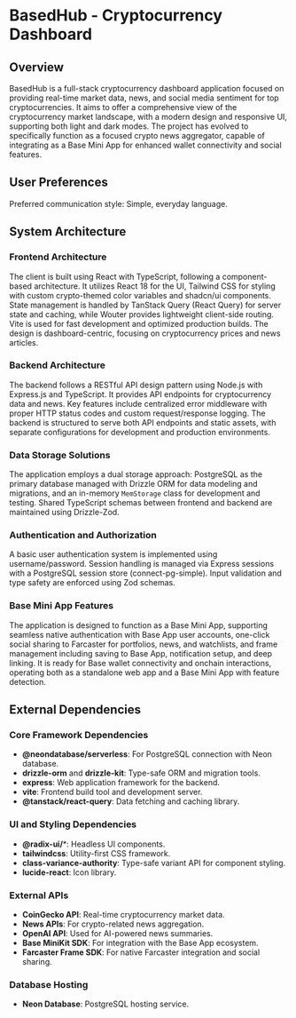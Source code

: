 # BasedHub - Cryptocurrency Dashboard

## Overview
BasedHub is a full-stack cryptocurrency dashboard application focused on providing real-time market data, news, and social media sentiment for top cryptocurrencies. It aims to offer a comprehensive view of the cryptocurrency market landscape, with a modern design and responsive UI, supporting both light and dark modes. The project has evolved to specifically function as a focused crypto news aggregator, capable of integrating as a Base Mini App for enhanced wallet connectivity and social features.

## User Preferences
Preferred communication style: Simple, everyday language.

## System Architecture

### Frontend Architecture
The client is built using React with TypeScript, following a component-based architecture. It utilizes React 18 for the UI, Tailwind CSS for styling with custom crypto-themed color variables and shadcn/ui components. State management is handled by TanStack Query (React Query) for server state and caching, while Wouter provides lightweight client-side routing. Vite is used for fast development and optimized production builds. The design is dashboard-centric, focusing on cryptocurrency prices and news articles.

### Backend Architecture
The backend follows a RESTful API design pattern using Node.js with Express.js and TypeScript. It provides API endpoints for cryptocurrency data and news. Key features include centralized error middleware with proper HTTP status codes and custom request/response logging. The backend is structured to serve both API endpoints and static assets, with separate configurations for development and production environments.

### Data Storage Solutions
The application employs a dual storage approach: PostgreSQL as the primary database managed with Drizzle ORM for data modeling and migrations, and an in-memory `MemStorage` class for development and testing. Shared TypeScript schemas between frontend and backend are maintained using Drizzle-Zod.

### Authentication and Authorization
A basic user authentication system is implemented using username/password. Session handling is managed via Express sessions with a PostgreSQL session store (connect-pg-simple). Input validation and type safety are enforced using Zod schemas.

### Base Mini App Features
The application is designed to function as a Base Mini App, supporting seamless native authentication with Base App user accounts, one-click social sharing to Farcaster for portfolios, news, and watchlists, and frame management including saving to Base App, notification setup, and deep linking. It is ready for Base wallet connectivity and onchain interactions, operating both as a standalone web app and a Base Mini App with feature detection.

## External Dependencies

### Core Framework Dependencies
- **@neondatabase/serverless**: For PostgreSQL connection with Neon database.
- **drizzle-orm** and **drizzle-kit**: Type-safe ORM and migration tools.
- **express**: Web application framework for the backend.
- **vite**: Frontend build tool and development server.
- **@tanstack/react-query**: Data fetching and caching library.

### UI and Styling Dependencies
- **@radix-ui/***: Headless UI components.
- **tailwindcss**: Utility-first CSS framework.
- **class-variance-authority**: Type-safe variant API for component styling.
- **lucide-react**: Icon library.

### External APIs
- **CoinGecko API**: Real-time cryptocurrency market data.
- **News APIs**: For crypto-related news aggregation.
- **OpenAI API**: Used for AI-powered news summaries.
- **Base MiniKit SDK**: For integration with the Base App ecosystem.
- **Farcaster Frame SDK**: For native Farcaster integration and social sharing.

### Database Hosting
- **Neon Database**: PostgreSQL hosting service.
```